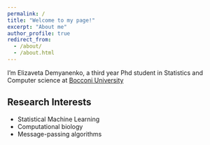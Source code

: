```yaml
---
permalink: /
title: "Welcome to my page!"
excerpt: "About me"
author_profile: true
redirect_from: 
  - /about/
  - /about.html
---
```





I’m Elizaveta Demyanenko, a third year Phd student in Statistics and Computer science at [Bocconi University](https://www.unibocconi.eu/ )

## Research Interests

- Statistical Machine Learning
- Computational biology
- Message-passing algorithms
